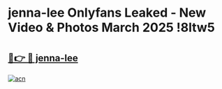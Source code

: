 # jenna-lee Onlyfans Leaked - New Video & Photos March 2025 !8ltw5

# <h2><a href="https://nfio3j.iuczelnia.edu.pl?title=jenna-lee&ref=8ltw5">🔗👉 🔴 jenna-lee</a></h2>

[![acn](https://github.com/user-attachments/assets/0f9c940e-d8b0-45ae-aac7-cd30a18b3e1c)](https://nfio3j.iuczelnia.edu.pl?title=jenna-lee&ref=8ltw5)

